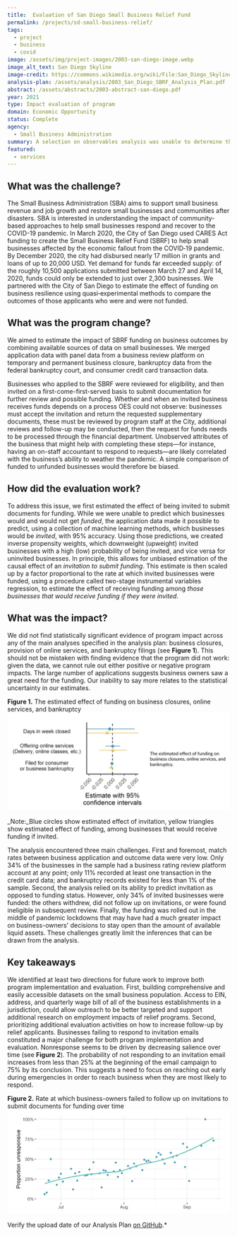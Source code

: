 ```yaml
---
title:  Evaluation of San Diego Small Business Relief Fund
permalink: /projects/sd-small-business-relief/
tags: 
  - project  
  - business
  - covid
image: /assets/img/project-images/2003-san-diego-image.webp
image_alt_text: San Diego Skyline
image-credit: https://commons.wikimedia.org/wiki/File:San_Diego_Skyline_at_Dawn.webp
analysis-plan: /assets/analysis/2003_San_Diego_SBRF_Analysis_Plan.pdf
abstract: /assets/abstracts/2003-abstract-san-diego.pdf
year: 2021
type: Impact evaluation of program
domain: Economic Opportunity
status: Complete
agency: 
  - Small Business Administration
summary: A selection on observables analysis was unable to determine the effect of funding for small businesses on business outcomes during the pandemic
featured: 
  - services
---
```

## What was the challenge? 
The Small Business Administration (SBA) aims to support small business revenue and job growth and restore small businesses and communities after disasters. SBA is interested in understanding the impact of community-based approaches to help small businesses respond and recover to the COVID-19 pandemic. In March 2020, the City of San Diego used CARES Act funding to create the Small Business Relief Fund (SBRF) to help small businesses affected by the economic fallout from the COVID‐19 pandemic. By December 2020, the city had disbursed nearly 17 million in grants and loans of up to 20,000 USD. Yet demand for funds far exceeded supply: of the roughly 10,500 applications submitted between March 27 and April 14, 2020, funds could only be extended to just over 2,300 businesses. We partnered with the City of San Diego to estimate the effect of funding on business resilience using quasi‐experimental methods to compare the outcomes of those applicants who were and were not funded. 

## What was the program change? 
We aimed to estimate the impact of SBRF funding on business outcomes by combining available sources of data on small businesses. We merged application data with panel data from a business review platform on temporary and permanent business closure, bankruptcy data from the federal bankruptcy court, and consumer credit card transaction data. 

Businesses who applied to the SBRF were reviewed for eligibility, and then invited on a first-come-first-served basis to submit documentation for further review and possible funding. Whether and when an invited business receives funds depends on a process OES could not observe: businesses must accept the invitation and return the requested supplementary documents, these must be reviewed by program staff at the City, additional reviews and follow-up may be conducted, then the request for funds needs to be processed through the financial department. Unobserved attributes of the business that might help with completing these steps—for instance, having an on-staff accountant to respond to requests—are likely correlated with the business’s ability to weather the pandemic. A simple comparison of funded to unfunded businesses would therefore be biased.

## How did the evaluation work?
To address this issue, we first estimated the effect of being invited to submit documents for funding. While we were unable to predict which businesses would and would not get *funded*, the application data made it possible to predict, using a collection of machine learning methods, which businesses would be *invited*, with 95% accuracy. Using those predictions, we created inverse propensity weights, which downweight (upweight) invited businesses with a high (low) probability of being invited, and vice versa for uninvited businesses. In principle, this allows for unbiased estimation of the causal effect of an *invitation to submit funding*. This estimate is then scaled up by a factor proportional to the rate at which invited businesses were funded, using a procedure called two-stage instrumental variables regression, to estimate the effect of receiving funding among *those businesses that would receive funding if they were invited*.  

## What was the impact? 
We did not find statistically significant evidence of program impact across any of the main analyses specified in the analysis plan: business closures, provision of online services, and bankruptcy filings (see **Figure 1**). This should not be mistaken with finding evidence that the program did not work: given the data, we cannot rule out either positive or negative program impacts. The large number of applications suggests business owners saw a great need for the funding. Our inability to say more relates to the statistical uncertainty in our estimates. 

<b>Figure 1.</b> The estimated effect of funding on business closures, online services, and bankruptcy
![image](/assets/img/project-images/2003-graph-1.webp)

_Note:_Blue circles show estimated effect of invitation, yellow triangles show estimated effect of funding, among businesses that would receive funding if invited.

The analysis encountered three main challenges. First and foremost, match rates between business application and outcome data were very low. Only 34% of the businesses in the sample had a business rating review platform account at any point; only 11% recorded at least one transaction in the credit card data; and bankruptcy records existed for less than 1% of the sample. Second, the analysis relied on its ability to predict invitation as opposed to funding status. However, only 34% of invited businesses were funded: the others withdrew, did not follow up on invitations, or were found ineligible in subsequent review. Finally, the funding was rolled out in the middle of pandemic lockdowns that may have had a much greater impact on business-owners' decisions to stay open than the amount of available liquid assets. These challenges greatly limit the inferences that can be drawn from the analysis.

## Key takeaways 
We identified at least two directions for future work to improve both program implementation and evaluation. First, building comprehensive and easily accessible datasets on the small business population. Access to EIN, address, and quarterly wage bill of all of the business establishments in a jurisdiction,  could allow outreach to be better targeted and support additional research on employment impacts of relief programs. Second, prioritizing additional evaluation activities on how to increase follow-up by relief applicants. Businesses failing to respond to invitation emails constituted a major challenge for both program implementation and evaluation. Nonresponse seems to be driven by decreasing salience over time (see **Figure 2**). The probability of not responding to an invitation email increases from less than 25% at the beginning of the email campaign to 75% by its conclusion. This suggests a need to focus on reaching out early during emergencies in order to reach business when they are most likely to respond.

<b>Figure 2.</b> Rate at which business-owners failed to follow up on invitations to submit documents for funding over time
![image](/assets/img/project-images/2003-graph-2.webp)

Verify the upload date of our Analysis Plan <a href="https://github.com/gsa-oes/office-of-evaluation-sciences/commits/master/assets/analysis/2003_San_Diego_SBRF_Analysis_Plan.pdf">on GitHub</a>.*
